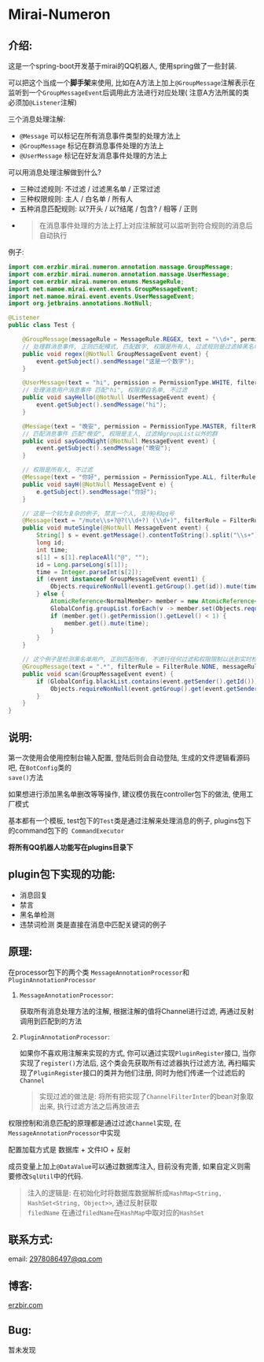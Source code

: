 # Mirai-Numeron

## 介绍:

这是一个spring-boot开发基于mirai的QQ机器人, 使用spring做了一些封装.

可以把这个当成一个<b>脚手架</b>来使用,
比如在A方法上加上<code>@GroupMessage</code>注解表示在监听到一个<code>GroupMessageEvent</code>后调用此方法进行对应处理(
注意A方法所属的类必须加<code>@Listener</code>注解)

三个消息处理注解:

- <code>@Message</code> 可以标记在所有消息事件类型的处理方法上
- <code>@GroupMessage</code> 标记在群消息事件处理的方法上
- <code>@UserMessage</code> 标记在好友消息事件处理的方法上

可以用消息处理注解做到什么?

- 三种过滤规则: 不过滤 / 过滤黑名单 / 正常过滤
- 三种权限规则: 主人 / 白名单 / 所有人
- 五种消息匹配规则: 以?开头 / 以?结尾 / 包含? / 相等 / 正则
- > 在消息事件处理的方法上打上对应注解就可以监听到符合规则的消息后自动执行

例子:

```java
import com.erzbir.mirai.numeron.annotation.massage.GroupMessage;
import com.erzbir.mirai.numeron.annotation.massage.UserMessage;
import com.erzbir.mirai.numeron.enums.MessageRule;
import net.mamoe.mirai.event.events.GroupMessageEvent;
import net.mamoe.mirai.event.events.UserMessageEvent;
import org.jetbrains.annotations.NotNull;

@Listener
public class Test {

    @GroupMessage(messageRule = MessageRule.REGEX, text = "\\d+", permission = PermissionType.ALL, filterRule = FilterRule.BLACKLIST)
    // 处理群消息事件, 正则匹配模式, 匹配数字, 权限是所有人, 过滤规则是过滤掉黑名单
    public void regex(@NotNull GroupMessageEvent event) {
        event.getSubject().sendMessage("这是一个数字");
    }

    @UserMessage(text = "hi", permission = PermissionType.WHITE, filterRule = FilterRule.NONE)
    // 处理消息用户消息事件 匹配"hi", 权限是白名单, 不过滤
    public void sayHello(@NotNull UserMessageEvent event) {
        event.getSubject().sendMessage("hi");
    }

    @Message(text = "晚安", permission = PermissionType.MASTER, filterRule = FilterRule.NORMAL)
    // 匹配消息事件 匹配"晚安", 权限是主人, 过滤掉groupList以外的群 
    public void sayGoodNight(@NotNull MessageEvent event) {
        event.getSubject().sendMessage("晚安");
    }

    // 权限是所有人, 不过滤
    @Message(text = "你好", permission = PermissionType.ALL, filterRule = FilterRule.NONE)
    public void sayH(@NotNull MessageEvent e) {
        e.getSubject().sendMessage("你好");
    }

    // 这是一个较为复杂的例子, 禁言一个人, 支持@和qq号
    @Message(text = "/mute\\s+?@?(\\d+?) (\\d+)", filterRule = FilterRule.NONE, messageRule = MessageRule.REGEX, permission = PermissionType.MASTER)
    public void muteSingle(@NotNull MessageEvent event) {
        String[] s = event.getMessage().contentToString().split("\\s+");
        long id;
        int time;
        s[1] = s[1].replaceAll("@", "");
        id = Long.parseLong(s[1]);
        time = Integer.parseInt(s[2]);
        if (event instanceof GroupMessageEvent event1) {
            Objects.requireNonNull(event1.getGroup().get(id)).mute(time);
        } else {
            AtomicReference<NormalMember> member = new AtomicReference<>();
            GlobalConfig.groupList.forEach(v -> member.set(Objects.requireNonNull(event.getBot().getGroup(v)).get(id)));
            if (member.get().getPermission().getLevel() < 1) {
                member.get().mute(time);
            }
        }
    }

    // 这个例子是检测黑名单用户, 正则匹配所有, 不进行任何过滤和权限限制以达到实时检测所有消息发送者的目的. 这样的实现很不好, 因为会时刻都在执行这个方法, 会重新写一个只针对黑名单用户的检测
    @GroupMessage(text = ".*", filterRule = FilterRule.NONE, messageRule = MessageRule.REGEX, permission = PermissionType.ALL)
    public void scan(GroupMessageEvent event) {
        if (GlobalConfig.blackList.contains(event.getSender().getId())) {
            Objects.requireNonNull(event.getGroup().get(event.getSender().getId())).kick("踢出黑名单用户", true);
        }
    }
}
```

## 说明:

第一次使用会使用控制台输入配置, 登陆后则会自动登陆, 生成的文件逻辑看源码吧, 在<code>BotConfig</code>类的<code>
save()</code>方法

如果想进行添加黑名单删改等等操作, 建议模仿我在controller包下的做法, 使用工厂模式

基本都有一个模板, test包下的<code>Test</code>类是通过注解来处理消息的例子, plugins包下的command包下的<code>
CommandExecutor</code>

<b>将所有QQ机器人功能写在plugins目录下</b>

## plugin包下实现的功能:

- 消息回复
- 禁言
- 黑名单检测
- 违禁词检测
  类是直接在消息中匹配关键词的例子

## 原理:

在processor包下的两个类 <code>MessageAnnotationProcessor</code>和<code>PluginAnnotationProcessor</code>

1. <code>MessageAnnotationProcessor</code>:

   获取所有消息处理方法的注解, 根据注解的值将Channel进行过滤, 再通过反射调用到匹配到的方法
2. <code>PluginAnnotationProcessor</code>:

   如果你不喜欢用注解来实现的方式, 你可以通过实现<code>PluginRegister</code>接口, 当你实现了<code>register()</code>方法后,
   这个类会先获取所有过滤器执行过滤方法,
   再扫瞄实现了<code>PluginRegister</code>接口的类并为他们注册, 同时为他们传递一个过滤后的<code>Channel</code>

   > 实现过滤的做法是: 将所有把实现了<code>ChannelFilterInter</code>的bean对象取出来, 执行过滤方法之后再放进去

权限控制和消息匹配的原理都是通过过滤<code>Channel</code>实现, 在<code>MessageAnnotationProcessor</code>中实现

配置加载方式是 数据库 + 文件IO + 反射

成员变量上加上<code>@DataValue</code>可以通过数据库注入, 目前没有完善, 如果自定义则需要修改<code>SqlUtil</code>中的代码.
> 注入的逻辑是: 在初始化时将数据库数据解析成<code>HashMap<String, HashSet<String, Object>></code>, 通过反射获取<code>
> filedName</code>
> 在通过<code>filedName</code>在<code>HashMap</code>中取对应的<code>HashSet</code>

## 联系方式:

email: 2978086497@qq.com

## 博客:

<a href=https://erzbir.com>erzbir.com</a>

## Bug:

暂未发现
